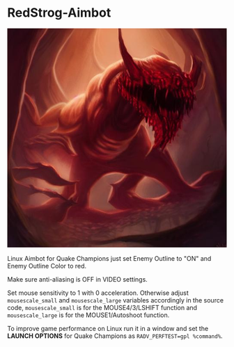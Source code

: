 # RedStrog-Aimbot
![the aimbot god](https://github.com/megastrog/RedStrog-Aimbot/raw/main/buttesda.jpeg?raw=true)

Linux Aimbot for Quake Champions just set Enemy Outline to "ON" and Enemy Outline Color to red.

Make sure anti-aliasing is OFF in VIDEO settings.

Set mouse sensitivity to 1 with 0 acceleration. Otherwise adjust `mousescale_small` and `mousescale_large` variables accordingly in the source code, `mousescale_small` is for the MOUSE4/3/LSHIFT function and `mousescale_large` is for the MOUSE1/Autoshoot function.

To improve game performance on Linux run it in a window and set the **LAUNCH OPTIONS** for Quake Champions as `RADV_PERFTEST=gpl %command%`.
